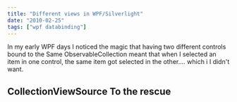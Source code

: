 ```yaml
---
title: "Different views in WPF/Silverlight"
date: "2010-02-25"
tags: ["wpf databinding"]
---
```


In my early WPF days I noticed the magic that having two different controls bound to the Same ObservableCollection meant that when I selected an item in one control, the same item got selected in the other.... which i I didn't want.

## CollectionViewSource To the rescue

